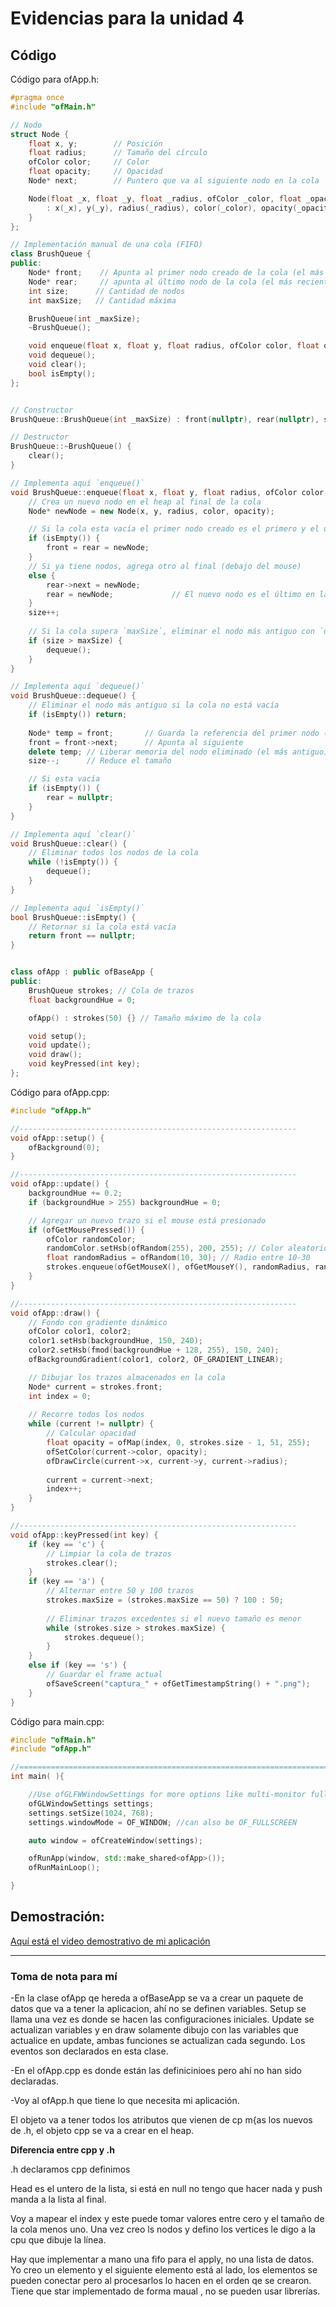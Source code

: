 # Evidencias para la unidad 4

## Código

Código para ofApp.h:

``` cpp
#pragma once
#include "ofMain.h"

// Nodo 
struct Node {
    float x, y;        // Posición 
    float radius;      // Tamaño del círculo
    ofColor color;     // Color
    float opacity;     // Opacidad
    Node* next;        // Puntero que va al siguiente nodo en la cola

    Node(float _x, float _y, float _radius, ofColor _color, float _opacity)
        : x(_x), y(_y), radius(_radius), color(_color), opacity(_opacity), next(nullptr) {
    }
};

// Implementación manual de una cola (FIFO)
class BrushQueue {
public:
    Node* front;    // Apunta al primer nodo creado de la cola (el más antiguo)
    Node* rear;     // apunta al último nodo de la cola (el más reciente)
    int size;      // Cantidad de nodos
    int maxSize;   // Cantidad máxima

    BrushQueue(int _maxSize);
    ~BrushQueue();

    void enqueue(float x, float y, float radius, ofColor color, float opacity);
    void dequeue();
    void clear();
    bool isEmpty();
};


// Constructor
BrushQueue::BrushQueue(int _maxSize) : front(nullptr), rear(nullptr), size(0), maxSize(_maxSize) {}

// Destructor
BrushQueue::~BrushQueue() {
    clear();
}

// Implementa aquí `enqueue()`
void BrushQueue::enqueue(float x, float y, float radius, ofColor color, float opacity) {
    // Crea un nuevo nodo en el heap al final de la cola
    Node* newNode = new Node(x, y, radius, color, opacity);

	// Si la cola esta vacía el primer nodo creado es el primero y el último porque es el único elemento
    if (isEmpty()) {
        front = rear = newNode;
    }
	// Si ya tiene nodos, agrega otro al final (debajo del mouse)
	else {    
        rear->next = newNode;        
        rear = newNode;             // El nuevo nodo es el último en la cola
    }
    size++;
    
    // Si la cola supera `maxSize`, eliminar el nodo más antiguo con `dequeue()`
    if (size > maxSize) {
        dequeue();
    }
}

// Implementa aquí `dequeue()`
void BrushQueue::dequeue() {
    // Eliminar el nodo más antiguo si la cola no está vacía
    if (isEmpty()) return;
    
    Node* temp = front;       // Guarda la referencia del primer nodo (el primero en ser creado o el más antiguo)
    front = front->next;      // Apunta al siguiente
    delete temp; // Liberar memoria del nodo eliminado (el más antiguo)
    size--;      // Reduce el tamaño

	// Si esta vacía
    if (isEmpty()) {
        rear = nullptr;
    }
}

// Implementa aquí `clear()`
void BrushQueue::clear() {
    // Eliminar todos los nodos de la cola
    while (!isEmpty()) {
        dequeue();
    }
}

// Implementa aquí `isEmpty()`
bool BrushQueue::isEmpty() {
    // Retornar si la cola está vacía
    return front == nullptr;
}


class ofApp : public ofBaseApp {
public:
    BrushQueue strokes; // Cola de trazos
    float backgroundHue = 0;

    ofApp() : strokes(50) {} // Tamaño máximo de la cola

    void setup();
    void update();
    void draw();
    void keyPressed(int key);
};

```

Código para ofApp.cpp:

``` cpp
#include "ofApp.h"

//--------------------------------------------------------------
void ofApp::setup() {
    ofBackground(0);
}

//--------------------------------------------------------------
void ofApp::update() {
    backgroundHue += 0.2;
    if (backgroundHue > 255) backgroundHue = 0;

    // Agregar un nuevo trazo si el mouse está presionado
    if (ofGetMousePressed()) {
        ofColor randomColor;
        randomColor.setHsb(ofRandom(255), 200, 255); // Color aleatorio
        float randomRadius = ofRandom(10, 30); // Radio entre 10-30
        strokes.enqueue(ofGetMouseX(), ofGetMouseY(), randomRadius, randomColor, 255.0f);  // Agregarlo a la cola
    }
}

//--------------------------------------------------------------
void ofApp::draw() {
    // Fondo con gradiente dinámico
    ofColor color1, color2;
    color1.setHsb(backgroundHue, 150, 240);
    color2.setHsb(fmod(backgroundHue + 128, 255), 150, 240);
    ofBackgroundGradient(color1, color2, OF_GRADIENT_LINEAR);

    // Dibujar los trazos almacenados en la cola
    Node* current = strokes.front;
    int index = 0;
    
    // Recorre todos los nodos
    while (current != nullptr) {
        // Calcular opacidad
        float opacity = ofMap(index, 0, strokes.size - 1, 51, 255);
        ofSetColor(current->color, opacity);
        ofDrawCircle(current->x, current->y, current->radius);
        
        current = current->next;
        index++;
    }
}

//--------------------------------------------------------------
void ofApp::keyPressed(int key) {
    if (key == 'c') {
        // Limpiar la cola de trazos
        strokes.clear();
    }
    if (key == 'a') {
        // Alternar entre 50 y 100 trazos
        strokes.maxSize = (strokes.maxSize == 50) ? 100 : 50;
        
        // Eliminar trazos excedentes si el nuevo tamaño es menor
        while (strokes.size > strokes.maxSize) {
            strokes.dequeue();
        }
    }
    else if (key == 's') {
        // Guardar el frame actual
        ofSaveScreen("captura_" + ofGetTimestampString() + ".png");
    }
}

```

Código para main.cpp:
``` cpp
#include "ofMain.h"
#include "ofApp.h"

//========================================================================
int main( ){

	//Use ofGLFWWindowSettings for more options like multi-monitor fullscreen
	ofGLWindowSettings settings;
	settings.setSize(1024, 768);
	settings.windowMode = OF_WINDOW; //can also be OF_FULLSCREEN

	auto window = ofCreateWindow(settings);

	ofRunApp(window, std::make_shared<ofApp>());
	ofRunMainLoop();

}
```

## Demostración:

[Aquí está el video demostrativo de mi aplicación](https://youtu.be/UkvJMXIvmAo)


---
### Toma de nota para mí

-En la clase ofApp qe hereda a ofBaseApp se va a crear un paquete de datos que va a tener la aplicacion, ahí no se definen variables. Setup se llama una vez es donde se hacen las configuraciones iniciales. Update se actualizan variables y en draw solamente dibujo con las variables que actualice en update, ambas funciones se actualizan cada segundo.  Los eventos son declarados en esta clase.

-En el ofApp.cpp es donde están las definicinioes pero ahí no han sido declaradas.

-Voy al ofApp.h que tiene lo que necesita mi aplicación.

El objeto va a tener todos los atributos que vienen de cp m{as los nuevos de .h, el objeto cpp se va a crear en el heap.

**Diferencia entre cpp y .h**

  .h declaramos cpp definimos

  Head es el untero de la lista, si está en null no tengo que hacer nada y push manda a la lista al final.

Voy a mapear el index y este puede tomar valores entre cero y el tamaño de la cola menos uno. Una vez creo ls nodos y defino los vertices le digo a la cpu que dibuje la línea.


Hay que implementar a mano una fifo para el apply, no una lista de datos. Yo creo un elemento y el siguiente elemento está al lado, los elementos se pueden conectar pero al procesarlos lo hacen en el orden qe se crearon. Tiene que star implementado de forma maual , no se pueden usar librerías.
   










